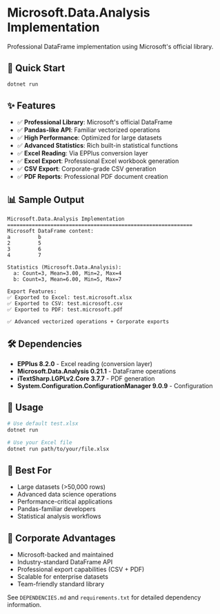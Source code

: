 # Microsoft.Data.Analysis Implementation

Professional DataFrame implementation using Microsoft's official library.

## 🚀 Quick Start

```bash
dotnet run
```

## ✨ Features

- ✅ **Professional Library**: Microsoft's official DataFrame
- ✅ **Pandas-like API**: Familiar vectorized operations
- ✅ **High Performance**: Optimized for large datasets
- ✅ **Advanced Statistics**: Rich built-in statistical functions
- ✅ **Excel Reading**: Via EPPlus conversion layer
- ✅ **Excel Export**: Professional Excel workbook generation
- ✅ **CSV Export**: Corporate-grade CSV generation
- ✅ **PDF Reports**: Professional PDF document creation

## 📊 Sample Output

```
Microsoft.Data.Analysis Implementation
============================================================
Microsoft DataFrame content:
a         b
2         5
3         6
4         7

Statistics (Microsoft.Data.Analysis):
  a: Count=3, Mean=3.00, Min=2, Max=4
  b: Count=3, Mean=6.00, Min=5, Max=7

Export Features:
✅ Exported to Excel: test.microsoft.xlsx
✅ Exported to CSV: test.microsoft.csv
✅ Exported to PDF: test.microsoft.pdf

✅ Advanced vectorized operations + Corporate exports
```

## 🛠 Dependencies

- **EPPlus 8.2.0** - Excel reading (conversion layer)
- **Microsoft.Data.Analysis 0.21.1** - DataFrame operations
- **iTextSharp.LGPLv2.Core 3.7.7** - PDF generation
- **System.Configuration.ConfigurationManager 9.0.9** - Configuration

## 📝 Usage

```bash
# Use default test.xlsx
dotnet run

# Use your Excel file
dotnet run path/to/your/file.xlsx
```

## 🎯 Best For

- Large datasets (>50,000 rows)
- Advanced data science operations
- Performance-critical applications
- Pandas-familiar developers
- Statistical analysis workflows

## 🏢 Corporate Advantages

- Microsoft-backed and maintained
- Industry-standard DataFrame API
- Professional export capabilities (CSV + PDF)
- Scalable for enterprise datasets
- Team-friendly standard library

See `DEPENDENCIES.md` and `requirements.txt` for detailed dependency information.